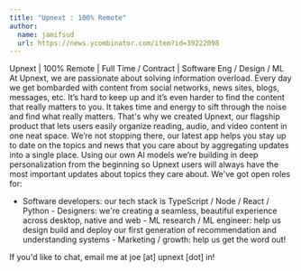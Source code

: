 ```yaml
---
title: "Upnext : 100% Remote"
author:
  name: jamifsud
  url: https://news.ycombinator.com/item?id=39222098
---
```

Upnext | 100% Remote | Full Time &#x2F; Contract | Software Eng &#x2F; Design &#x2F; ML
At Upnext, we are passionate about solving information overload. Every day we get bombarded with content from social networks, news sites, blogs, messages, etc. It’s hard to keep up and it’s even harder to find the content that really matters to you. It takes time and energy to sift through the noise and find what really matters. That&#x27;s why we created Upnext, our flagship product that lets users easily organize reading, audio, and video content in one neat space. We’re not stopping there, our latest app helps you stay up to date on the topics and news that you care about by aggregating updates into a single place. Using our own AI models we’re building in deep personalization from the beginning so Upnext users will always have the most important updates about topics they care about. We&#x27;ve got open roles for:

- Software developers: our tech stack is TypeScript &#x2F; Node &#x2F; React &#x2F; Python - Designers: we&#x27;re creating a seamless, beautiful experience across desktop, native and web - ML research &#x2F; ML engineer: help us design build and deploy our first generation of recommendation and understanding systems - Marketing &#x2F; growth: help us get the word out!

If you&#x27;d like to chat, email me at joe [at] upnext [dot] in!
